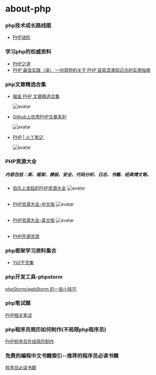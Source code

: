 # about-php

### php技术成长路线图

- [PHP进阶](https://github.com/CmderQ/about-php/blob/master/improve/%E6%88%90%E9%95%BF%E8%B7%AF%E7%BA%BF%E5%9B%BE.md)

### 学习php的权威资料

- [PHP之道](https://github.com/laravel-china/php-the-right-way)
- [PHP 最佳实践（译）
一份简短的关于 PHP 容易混淆知识点的实用指南](https://phpbestpractices.justjavac.com/)

### php文章精选合集

- [掘金 PHP 文章精选合集](https://www.jianshu.com/p/523a40997b06?utm_campaign=maleskine&utm_content=note&utm_medium=seo_notes&utm_source=recommendation)

  ![avatar](/picture/掘金php文章集合.png)


- [Github上优秀PHP文章系列](https://github.com/nemoTyrant/manong/blob/master/category/PHP.md)

  ![avatar](/picture/category.png)


- [PHP | 火丁笔记](https://huoding.com/tag/php)

  ![avatar](/picture/火丁笔记.png)

### PHP资源大全

##### 内容包括：库、框架、模板、安全、代码分析、日志、书籍、经典博文等。

- [伯乐上发起的PHP资源大全](https://github.com/jobbole/awesome-php-cn)
	![avatar](/picture/伯乐php资源列表.png)
	<br></br>

- [PHP资源大全-中文版](https://github.com/JingwenTian/awesome-php)
	![avatar](/picture/中文awesopme.png)
	<br></br>


- [PHP资源大全-英文版](https://github.com/ziadoz/awesome-php)
  ![avatar](/picture/英文版php资源大全.png)
   <br></br>

- [PHP开源资源](https://github.com/skykingf/awesome-php)


### php框架学习资料集合

- [Yii2干货集](https://github.com/forecho/awesome-yii2)


### php开发工具-phpstorm

[phpStorm/webStorm 的一些小技巧](https://github.com/CmderQ/phpstorm-webstorm-skills)


### php笔试题

[PHP相关笔试](https://github.com/CmderQ/about-php/tree/master/interview)


### php程序员简历如何制作(不局限php程序员)

[PHP程序员在线简历制作](https://github.com/geekcompany/ResumeSample)


### 免费的编程中文书籍索引--推荐的程序员必读书籍

[程序员必读书籍](https://github.com/CmderQ/free-programming-books-zh_CN/blob/master/README.md)
